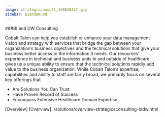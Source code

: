 ```yaml
---
image: strategicconsult_160828487.jpg
sidebar: BIandDW.md
---
```


###BI and DW Consulting

Cobalt Talon can help you establish or enhance your data management vision and strategy with services that bridge the gap between your organization’s business objectives and the technical solutions that give your business better access to the information it needs. Our resources’ experience in technical and business units in and outside of healthcare gives us a unique ability to ensure that the technical solutions rapidly add value to the business organization. While Cobalt Talon’s expertise, capabilities and ability to staff are fairly broad, we primarily focus on several key offerings that
* Are Solutions You Can Trust
* Have Proven Record of Success
* Encompass Extensive Healthcare Domain Expertise


[Overview]
[Overview]: /solutions/overview-strategicsconsulting-bidw.html